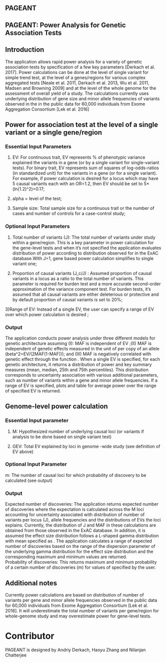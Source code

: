 ## PAGEANT

## PAGEANT: Power Analysis for Genetic Association Tests

## Introduction

The application allows rapid power analysis for a variety of genetic association tests by specification of a few key parameters [Derkach et al. 2017]. Power calculations can be done at the level of single variant for simple trend test, at the level of a genes/regions for various complex aggregated tests [Neale et al. 2011, Derkach et al. 2013, Wu et al. 2011, Madsen and Browning 2009] and at the level of the whole genome for the assessment of overall yield of a study. The calculations currently uses underlying distribution of gene size and minor allele frequencies of variants observed in the in the public data for 60,000 individuals from Exome Aggregation Consortium [Lek et al. 2016]

## Power for association test at the level of a single variant or a single gene/region

### Essential Input Parameters


1)	EV: For continuous trait, EV represents % of phenotypic variance explained the variants in a gene (or by a single variant for single-variant tests). For binary trait, EV represents sum of squares of log-odds-ratios (in standardized unit) for the variants in a gene (or for a single variant). For example, if power calculation is desired for a locus which may have 5 causal variants each with an OR=1.2, then EV should be set to 5× (ln(1.2)^2)=0.17;

2) alpha = level of the test;

3) Sample size: Total sample size for a continuous trait or the number of cases and number of controls for a case-control study;



### Optional Input Parameters

1)	Total number of variants (J): The total number of variants under study within a gene/region. This is a key parameter in power calculation for the gene-level tests and when it’s not specified the application evaluates distribution of power according to distribution observed for in the ExAC database.With J=1, gene based power calculation simplifies to  single variant one;

2)	Proportion of causal variants (J_c/J) : Assumed proportion of causal variants in a locus as a ratio to the total number of variants. This parameter is required for burden test and a more accurate second-order approximation of the variance component test. For burden tests, it’s assumed that all causal variants are either deleterious or protective and by default proportion of causal variants is set to 20%;

3)Range of EV: Instead of a single EV, the user can specify a range of EV over which power calculation is desired ;

### Output

The application conducts power analysis under three different models for genetic architecture assuming (I): MAF is independent of EV ;(II) MAF is independent of genetic effects measured in the unit of per copy of an allele (beta^2=EV/(2MAF(1-MAF))); and (III) MAF is negatively correlated with genetic effect through the function .  When a single EV is specified, for each genetic architecture, it returns a distribution of power and key summary measures (mean, median,  25th and 75th percentiles). This distribution corresponds to uncertainty association with various additional parameters, such as number of variants within a gene and minor allele frequencies. If a range of EV is specified, plots and table for average power over the range of specified EV is returned.

## Genome-level power calculation

### Essential Input parameter

1) M: Hypothesized number of underlying causal loci (or variants if analysis to be done based on single variant test)

2) GEV: Total EV explained by  loci in genome -wide study (see definition of EV above)

### Optional Input Parameter

m: The number of causal loci for which probability of discovery to be calculated (see output)

### Output

Expected number of discoveries: The application returns expected number of discoveries where the expectation is calculated across the M loci accounting for uncertainty associated with distribution of number of variants per locus (J), allele frequencies and the distributions of EVs the loci explains. Currently, the distribution of J and MAF in these calculations are obtained from those observed in the ExAC database. In addition, it is assumed the effect size distribution follows a L-shaped gamma distribution with mean specified as .  The application calculates a range of expected number of discoveries based on the range of the dispersion parameter of the underlying gamma distribution for the effect size distribution and the corresponding maximum and minimum values are returned.  
           Probability of discoveries: This returns maximum and minimum probability of a certain number of discoveries (m) for values of specified by the user. 
           
 ## Additional notes
 
 Currently power calculations are based on distribution of number of variants per gene and minor allele frequencies observed in the public data for 60,000 individuals from Exome Aggregation Consortium [Lek et al. 2016]. It will underestimate the total number of variants per gene/region for whole-genome study and may overestimate power for gene-level tests. 

Contributor
===========
PAGEANT is designed by Andriy Derkach, Haoyu Zhang and Nilanjan Chatterjee

